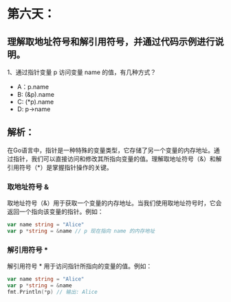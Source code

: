 # 第六天：

## 理解取地址符号和解引用符号，并通过代码示例进行说明。
1、通过指针变量 p 访问变量 name 的值，有几种方式？
- A：p.name
- B: (&p).name
- C: (*p).name
- D: p->name


## 解析：
在Go语言中，指针是一种特殊的变量类型，它存储了另一个变量的内存地址。通过指针，我们可以直接访问和修改其所指向变量的值。理解取地址符号（&）和解引用符号（*）是掌握指针操作的关键。

### 取地址符号 &
取地址符号（&）用于获取一个变量的内存地址。当我们使用取地址符号时，它会返回一个指向该变量的指针。例如：

```go
var name string = "Alice"
var p *string = &name // p 现在指向 name 的内存地址
```

### 解引用符号 *
解引用符号 * 用于访问指针所指向的变量的值。例如：

```go
var name string = "Alice"
var p *string = &name
fmt.Println(*p) // 输出: Alice
```